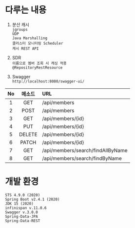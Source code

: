 # 다루는 내용
1. 분산 캐시  
`jgroups`  
`UDP`  
`Java Marshalling`  
`클러스터 모니터링 Scheduler`  
`캐시 REST API`  
  
1. SDR  
`이름으로 멤버 조회 시 캐싱 적용`  
`@RepositoryRestResource`
  
1. Swagger  
`http://localhost:8080/swagger-ui/`  

| No | 메소드 | URL |
|:---:|:---:|:---|
| 1 | GET | ​/api​/members |
| 2 | POST | ​/api​/members |
| 3 | GET | /api​/members​/{id} |
| 4 | PUT | /api​/members​/{id} |
| 5 | DELETE | ​/api​/members​/{id} |
| 6 | PATCH | /api​/members​/{id} |
| 7 | GET | /api​/members​/search​/findAllByName |
| 8 | GET | ​/api​/members​/search​/findByName |
  
# 개발 환경
`STS 4.9.0 (2020)`  
`Spring Boot v2.4.1 (2020)`  
`JDK 15 (2020)`  
`infinispan v.11.0.6`  
`Swagger v.3.0.0`  
`Spring-Data-JPA`  
`Spring-Data-REST`  
